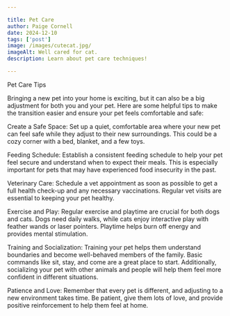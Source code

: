 ```yaml
---

title: Pet Care
author: Paige Cornell
date: 2024-12-10
tags: ['post']
image: /images/cutecat.jpg/ 
imageAlt: Well cared for cat.
description: Learn about pet care techniques! 

---
```

    
<article class="main-article">
<div class="container container--narrow flow">
<figcaption>
        
</figcaption>
 </figure>


<p>Pet Care Tips</p>

<p>Bringing a new pet into your home is exciting, but it can also be a big adjustment for both you and your pet. Here are some helpful tips to make the transition easier and ensure your pet feels comfortable and safe:</p>

<p>Create a Safe Space: Set up a quiet, comfortable area where your new pet can feel safe while they adjust to their new surroundings. This could be a cozy corner with a bed, blanket, and a few toys.</p>

<p>Feeding Schedule: Establish a consistent feeding schedule to help your pet feel secure and understand when to expect their meals. This is especially important for pets that may have experienced food insecurity in the past.</p>

<p>Veterinary Care: Schedule a vet appointment as soon as possible to get a full health check-up and any necessary vaccinations. Regular vet visits are essential to keeping your pet healthy.</p>

<p>Exercise and Play: Regular exercise and playtime are crucial for both dogs and cats. Dogs need daily walks, while cats enjoy interactive play with feather wands or laser pointers. Playtime helps burn off energy and provides mental stimulation.</p>

<p>Training and Socialization: Training your pet helps them understand boundaries and become well-behaved members of the family. Basic commands like sit, stay, and come are a great place to start. Additionally, socializing your pet with other animals and people will help them feel more confident in different situations.</p>

<p>Patience and Love: Remember that every pet is different, and adjusting to a new environment takes time. Be patient, give them lots of love, and provide positive reinforcement to help them feel at home.</p>